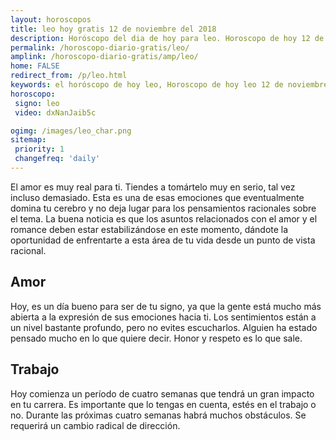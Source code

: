 ```yaml
---
layout: horoscopos
title: leo hoy gratis 12 de noviembre del 2018 
description: Horóscopo del dia de hoy para leo. Horoscopo de hoy 12 de noviembre del 2018. Las predicciones de amor, trabajo, vida personal gratis.
permalink: /horoscopo-diario-gratis/leo/
amplink: /horoscopo-diario-gratis/amp/leo/
home: FALSE
redirect_from: /p/leo.html
keywords: el horóscopo de hoy leo, Horoscopo de hoy leo 12 de noviembre del 2018,horóscopo del día,horoscopo del dia de hoy,horoscopo de hoy,horoscopo de hoy leo,leo hoy,signos zodiacales,horóscopo de hoy,horoscopos de hoy,horoscopo leo hoy,horoscopo de leo de hoy,horóscopo de hoy leo,horoscopos,leo de hoy,los horoscopos de hoy,leo de hoy,leo 12 de noviembre del 2018,signos zodiacales 2018, el horoscopo de hoy
horoscopo:
 signo: leo
 video: dxNanJaib5c

ogimg: /images/leo_char.png
sitemap:
 priority: 1
 changefreq: 'daily'
---
```



El amor es muy real para ti. Tiendes a tomártelo muy en serio, tal vez incluso demasiado. Esta es una de esas emociones que eventualmente domina tu cerebro y no deja lugar para los pensamientos racionales sobre el tema. La buena noticia es que los asuntos relacionados con el amor y el romance deben estar estabilizándose en este momento, dándote la oportunidad de enfrentarte a esta área de tu vida desde un punto de vista racional.

## Amor

Hoy, es un día bueno para ser de tu signo, ya que la gente está mucho más abierta a la expresión de sus emociones hacia ti. Los sentimientos están a un nivel bastante profundo, pero no evites escucharlos. Alguien ha estado pensado mucho en lo que quiere decir. Honor y respeto es lo que sale.

## Trabajo

Hoy comienza un período de cuatro semanas que tendrá un gran impacto en tu carrera. Es importante que lo tengas en cuenta, estés en el trabajo o no. Durante las próximas cuatro semanas habrá muchos obstáculos. Se requerirá un cambio radical de dirección.